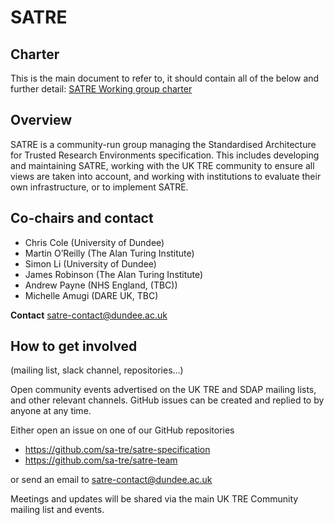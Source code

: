 # SATRE

## Charter 

This is the main document to refer to, it should contain all of the below and further detail: [SATRE Working group charter](https://docs.google.com/document/d/1ugd32Ki0ssZu42AWWoChE-Tb_sKggM3sfs-4ZzcYoBk/edit?usp=sharing)

## Overview

SATRE is a community-run group managing the Standardised Architecture for Trusted Research Environments specification.
This includes developing and maintaining SATRE,
working with the UK TRE community to ensure all views are taken into account,
and working with institutions to evaluate their own infrastructure, or to implement SATRE.

## Co-chairs and contact

- Chris Cole (University of Dundee)
- Martin O’Reilly (The Alan Turing Institute)
- Simon Li (University of Dundee)
- James Robinson (The Alan Turing Institute)
- Andrew Payne (NHS England, (TBC))
- Michelle Amugi (DARE UK, TBC)

**Contact** satre-contact@dundee.ac.uk

## How to get involved

(mailing list, slack channel, repositories…)

Open community events advertised on the UK TRE and SDAP mailing lists,
and other relevant channels.
GitHub issues can be created and replied to by anyone at any time.

Either open an issue on one of our GitHub repositories

- https://github.com/sa-tre/satre-specification
- https://github.com/sa-tre/satre-team

or send an email to satre-contact@dundee.ac.uk

Meetings and updates will be shared via the main UK TRE Community mailing list and events.
